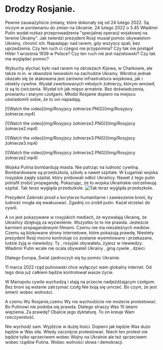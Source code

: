 # Drodzy Rosjanie.
Pewnie zauważyliście zmiany, które dokonały się od 24 lutego 2022. Są niczym w porównaniu do  zmian na Ukrainie.  24 lutego 2022 o 3.45 Władimir Putin wydał rozkaz przeprowadzenia "specjalnej operacji wojskowej na terenie Ukrainy". Jak twierdzi prezydent Rosji musiał pomóc obywatelom Ukrainy, chronić ich. Napadając nad ranem, gdy wszyscy spali, bez uprzedzenia. Czy ten ruch ci czegoś nie przypomina? Czy tak nie postąpił Hitler 1 września 1939 w Polsce? Czy ten ruch nie jest nazistowski? Czy tak ma wyglądać pomoc? 

Wybuchy słychać było nad ranem na obrzeżach Kijowa, w Charkowie, ale także m.in. w obwodzie lwowskim na zachodzie Ukrainy. Wkrótce jednak okazało się że atakowana jest zarówno infrastruktura wojskowa, jak i obiekty cywilne. 
Wysłał zwerbowanych młodych żołnierzy, którym wmówił, iż są to ćwiczenia. Wysłał ich jak mięso armatnie. Bez doświadczenia, prowiantu i starymi czołgami. Młodzi Rosjanie dopiero na miejscu uświadomili sobie, że to oni napadają.
 
[![Watch the video](img/Rosyjscy żołnierze.PNG)](img/Rosyjscy żołnierze.mp4)

[![Watch the video](img/Rosyjscy żołnierze2.PNG)](img/Rosyjscy żołnierze2.mp4)

[![Watch the video](img/Rosyjscy żołnierze3.PNG)](img/Rosyjscy żołnierze3.mp4)

[![Watch the video](img/Rosyjscy żołnierze2.PNG)](img/Rosyjscy żołnierze2.mp4)

Wojska Putina bombardują miasta. Nie patrząc na ludność cywilną. Bombardowane są przedszkola, szkoły a nawet szpitale. W Ługański wojska rosyjskie zajęły szpital, który próbowali odbić Ukraińcy. Nawet z tego putin potrafił zrobić propagandę. Pokazując, że to wojska Ukraińskie ostrzeliwują szpital. 
Tak teraz wygląda przedszkole.
![Tak teraz wygląda przedszkole.](https://scontent-waw1-1.xx.fbcdn.net/v/t39.30808-6/274984263_402801308369549_489957222853231143_n.jpg?_nc_cat=109&ccb=1-5&_nc_sid=8bfeb9&_nc_ohc=RRuT2eagJZ4AX-enKl2&_nc_ht=scontent-waw1-1.xx&oh=00_AT8mFCy0sWyHxY79H2DwSXSWTeKo4w-NJEAsSLj0O-tR2Q&oe=622B57AD "Tak teraz wygląda przedszkole.").

Prezydent Zalenski prosił o korytarze humanitarne i zawieszenie broni, by ludność mogła się 
ewakuować. Zgadnij co zrobił putin. Kazał strzelać do cywili.

A co jest pokazywane w rosyjskich mediach, że wyzwalają Ukrainę, że Ukraińcy dziękują za wyzwolenie.
Wszystko to to nie prawda. Jesteście karmieni propagandowymi filmami. Czemu nie ma niezależnych mediów. Czemu są blokowane strony internetowe, które pokazują prawdę.
Niestety prezydent Rosji mocno kontroluje co zostanie wyemitowane i przekazane, ludzie żyją w niewiedzy. Ty , rosyjski obywatelu, żyjesz w niewiedzy. Władimir Putin wcale nie ocala obywateli Ukrainy , giną cywile , dzieci.
 
Dlatego Europa, Świat zjednoczyli się by pomóc Ukrainie. 

11 marca 2022 rząd putinowski chce wyłączyć wam globalny internet. Od tego dnia już całkiem będzie kontrolował wasze życie.

W Mariupolu cywile wychodzą i stają na przeciw nadjeżdżającym czołgom. Bez broni są wstanie zatrzymać czołg  Nie boją się umrzeć. Bo czym, że jest śmierć wobec wolności. 

A czemu Wy  Rosjanie,czemu Wy nie wychodzicie nie możecie protestować. Bo Putinowi nie podoba się prawda. Dlatego straszy Was 15 latami więzienia. Za prawdę? Obalcie jego dyktaturę. To on kreuje Wam rzeczywistość. 

Nie wychodź sam. Wyjdźcie w dużej ilości. Dopiero jak będzie Was dużo będzie w Was siła. Wtedy zacznijcie protestować. Niech ten protest nie będzie tylko sprzeciwem wobec Wojny na Ukrainie ale też sprzeciwem wobec rządów Putina. Wobec wolności słowa i demokracji.  
